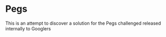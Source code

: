 # Pegs
This is an attempt to discover a solution for the Pegs challenged released internally to Googlers
